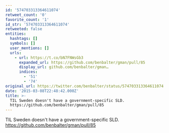```yaml
---
id: '574703313364611074'
retweet_count: '0'
favorite_count: '1'
id_str: '574703313364611074'
retweeted: false
entities:
  hashtags: []
  symbols: []
  user_mentions: []
  urls:
    - url: https://t.co/bN7FNWsGb3
      expanded_url: https://github.com/benbalter/gman/pull/85
      display_url: github.com/benbalter/gman…
      indices:
        - '51'
        - '74'
original_url: https://twitter.com/benbalter/status/574703313364611074
date: '2015-03-08T22:48:42.000Z'
title: >-
  TIL Sweden doesn't have a government-specific SLD.
  https://github.com/benbalter/gman/pull/85
---
```


TIL Sweden doesn't have a government-specific SLD. https://github.com/benbalter/gman/pull/85